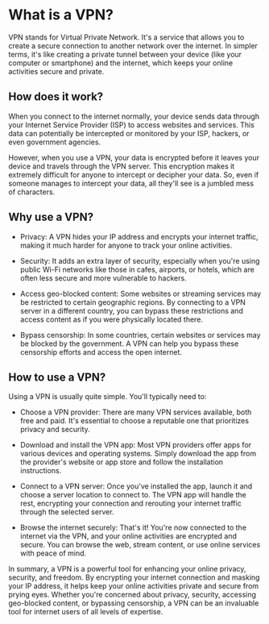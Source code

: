 # What is a VPN?
VPN stands for Virtual Private Network. It's a service that allows you to create a secure connection to another network over the internet. In simpler terms, it's like creating a private tunnel between your device (like your computer or smartphone) and the internet, which keeps your online activities secure and private.

## How does it work?
When you connect to the internet normally, your device sends data through your Internet Service Provider (ISP) to access websites and services. This data can potentially be intercepted or monitored by your ISP, hackers, or even government agencies.

However, when you use a VPN, your data is encrypted before it leaves your device and travels through the VPN server. This encryption makes it extremely difficult for anyone to intercept or decipher your data. So, even if someone manages to intercept your data, all they'll see is a jumbled mess of characters.

## Why use a VPN?
- Privacy: A VPN hides your IP address and encrypts your internet traffic, making it much harder for anyone to track your online activities.

- Security: It adds an extra layer of security, especially when you're using public Wi-Fi networks like those in cafes, airports, or hotels, which are often less secure and more vulnerable to hackers.

- Access geo-blocked content: Some websites or streaming services may be restricted to certain geographic regions. By connecting to a VPN server in a different country, you can bypass these restrictions and access content as if you were physically located there.

- Bypass censorship: In some countries, certain websites or services may be blocked by the government. A VPN can help you bypass these censorship efforts and access the open internet.

## How to use a VPN?
Using a VPN is usually quite simple. You'll typically need to:

- Choose a VPN provider: There are many VPN services available, both free and paid. It's essential to choose a reputable one that prioritizes privacy and security.

- Download and install the VPN app: Most VPN providers offer apps for various devices and operating systems. Simply download the app from the provider's website or app store and follow the installation instructions.

- Connect to a VPN server: Once you've installed the app, launch it and choose a server location to connect to. The VPN app will handle the rest, encrypting your connection and rerouting your internet traffic through the selected server.

- Browse the internet securely: That's it! You're now connected to the internet via the VPN, and your online activities are encrypted and secure. You can browse the web, stream content, or use online services with peace of mind.

In summary, a VPN is a powerful tool for enhancing your online privacy, security, and freedom. By encrypting your internet connection and masking your IP address, it helps keep your online activities private and secure from prying eyes. Whether you're concerned about privacy, security, accessing geo-blocked content, or bypassing censorship, a VPN can be an invaluable tool for internet users of all levels of expertise.
